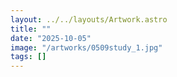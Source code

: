 ```yaml
---
layout: ../../layouts/Artwork.astro
title: ""
date: "2025-10-05"
image: "/artworks/0509study_1.jpg"
tags: []
---
```


